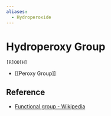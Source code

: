 ```yaml
---
aliases:
  - Hydroperoxide
---
```


# Hydroperoxy Group

```smiles
[R]OO[H]
```

- [[Peroxy Group]]

## Reference

- [Functional group - Wikipedia](https://en.wikipedia.org/wiki/Functional_group)
